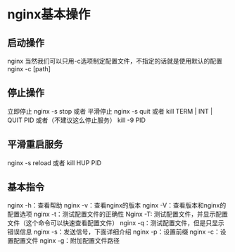 # nginx基本操作
## 启动操作 
nginx
当然我们可以只用-c选项制定配置文件，不指定的话就是使用默认的配置
nginx -c [path]
## 停止操作
 立即停止
 nginx -s stop 
或者
平滑停止
nginx -s quit
或者
kill TERM | INT | QUIT PID
或者（不建议这么停止服务）
kill -9 PID
## 平滑重启服务
nginx -s reload
或者
kill HUP PID


## 基本指令
nginx -h：查看帮助
nginx -v：查看nginx的版本
nginx -V：查看版本和nginx的配置选项
nginx -t：测试配置文件的正确性
Nginx -T: 测试配置文件，并显示配置文件（这个命令可以快速查看配置文件）
nginx -q：测试配置文件，但是只显示错误信息
nginx -s：发送信号，下面详细介绍
nginx -p：设置前缀
nginx -c：设置配置文件
nginx -g：附加配置文件路径
